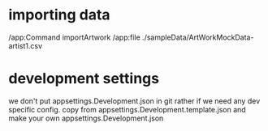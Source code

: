 # importing data

/app:Command importArtwork /app:file ./sampleData/ArtWorkMockData-artist1.csv


# development settings
we don't put appsettings.Development.json in git
rather if we need any dev specific config. copy from appsettings.Development.template.json
and make your own appsettings.Development.json